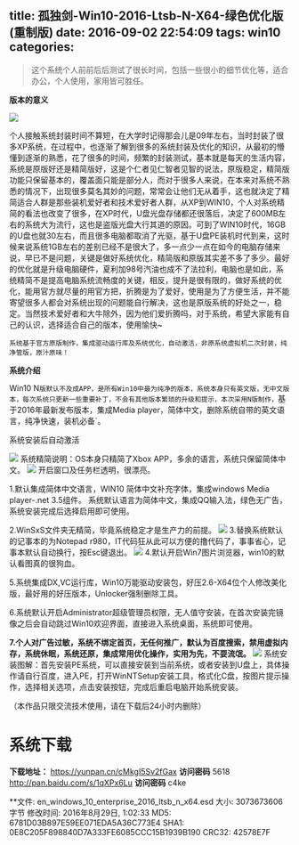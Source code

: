 title: 孤独剑-Win10-2016-Ltsb-N-X64-绿色优化版(重制版)
date: 2016-09-02 22:54:09
tags: win10
categories:
---
>这个系统个人前前后后测试了很长时间，包括一些很小的细节优化等，适合办公，个人使用，家用皆可胜任。

**版本的意义**

![](http://7xr8tf.com1.z0.glb.clouddn.com/111.jpg)
<!--more-->
个人接触系统封装时间不算短，在大学时记得那会儿是09年左右，当时封装了很多XP系统，在过程中，也逐渐了解到很多的系统封装及优化的知识，从最初的懵懂到逐渐的熟悉，花了很多的时间，频繁的封装测试，基本就是每天的生活内容，系统是原版好还是精简版好，这是个仁者见仁智者见智的说法，原版稳定，精简版功能只保留基本的，覆盖面只能是部分人，而对于很多人来说，在本来对系统不熟悉的情况下，出现很多莫名其妙的问题，常常会让他们无从着手，这也就决定了精简适合人群是那些装机爱好者和技术爱好者人群，从XP到WIN10，个人对系统精简的看法也改变了很多，在XP时代，U盘光盘存储都还很落后，决定了600MB左右的系统大为流行，这也是盗版光盘大行其道的原因。可到了WIN10时代，16GB的U盘也就30左右，而且很多电脑都取消了光驱，基于U盘PE装机时代到来，这时候来说系统1GB左右的差别已经不是很大了，多一点少一点在如今的电脑存储来说，早已不是问题，关键是做好系统优化，精简版和原版其实差不多了多少。最好的优化就是升级电脑硬件，夏利加98号汽油也成不了法拉利，电脑也是如此，系统精简不是提高电脑系统流畅度的关键，相反，提升是很有限的，做好系统的优化，能用官方就尽量的用官方把，折腾是为了爱好，使用是为了方便生活，并不能寄望很多人都会对系统出现的问题能自行解决，这也是原版系统的好处之一，稳定。当然技术爱好者和大牛除外，因为他们爱折腾吗，对于系统，希望大家能有自己的认识，选择适合自己的版本，使用愉快~

`系统基于官方原版制作，集成驱动运行库及系统优化，自动激活，非原系统虚拟机二次封装，纯净管版，原汁原味！`

**系统介绍**

Win10 N`版默认不及成APP，是所有Win10中最为纯净的版本，系统本身只有英文版，无中文版本，每次系统只更新一些重要补丁，不会有其他版本繁琐的升级和提示，本次采用N版制作，`基于2016年最新发布版本，集成Media player，简体中文，删除系统自带的英文语言，纯净快速，装机必备`。

系统安装后自动激活

![](http://7xr8tf.com1.z0.glb.clouddn.com/33.png)
系统精简说明：OS本身只精简了Xbox APP，多余的语言，系统只保留简体中文。
![](http://7xr8tf.com1.z0.glb.clouddn.com/55.png)
开启窗口及任务栏透明，很漂亮。

1.默认集成简体中文语言，WIN10 简体中文补充字体，集成windows Media player-.net 3.5组件。
系统默认语言为简体中文，集成QQ输入法，绿色无广告，系统安装完成后选择启用即可使用。

 2.WinSxS文件夹无精简，毕竟系统稳定才是生产力的前提。 
![](http://7xr8tf.com1.z0.glb.clouddn.com/444.png)
 3.替换系统默认的记事本的为Notepad r980，IT代码狂从此可以方便的撸代码了，事事省心，记事本默认自动换行，按Esc键退出。 
![](http://7xr8tf.com1.z0.glb.clouddn.com/22.jpg)
 4.默认开启Win7图片浏览器，win10的默认看图真的很狗血。

 5.系统集成DX,VC运行库，Win10万能驱动安装包，好压2.6-X64位个人修改美化版，最好用的好压版本，Unlocker强制删除工具。 

 6.系统默认开启Administrator超级管理员权限，无人值守安装，在首次安装完镜像之后会自动跳过Win10欢迎界面，直接进入系统桌面，系统即可使用。 

 **7.个人对广告过敏，系统不绑定首页，无任何推广，默认为百度搜索，禁用虚拟内存，系统休眠，系统还原，集成常用优化操作，实用为先，不耍流氓。** 
![](http://7xr8tf.com1.z0.glb.clouddn.com/555.jpg)
系统安装图解：首先安装PE系统，可以直接安装到当前系统，或者安装到U盘上，具体操作请自行百度，进入PE，打开WinNTSetup安装工具，格式化C盘，按图片提示操作，选择相关选项，点击安装按钮，完成后重启电脑开始系统安装。

（本作品只限交流技术使用，请在下载后24小时内删除）
# 系统下载
**下载地址：**
https://yunpan.cn/cMkgI5Sv2fGax  **访问密码** 5618
http://pan.baidu.com/s/1qXPx6Lu   **访问密码** c4ke



**文件: en_windows_10_enterprise_2016_ltsb_n_x64.esd
大小: 3073673606 字节
修改时间: 2016年8月29日, 1:02:33
MD5: 6781D03B897E59EE071EDA5A36C773E4
SHA1: 0E8C205F898840D7A333FE6085CCC15B1939B190
CRC32: 42578E7F
	


